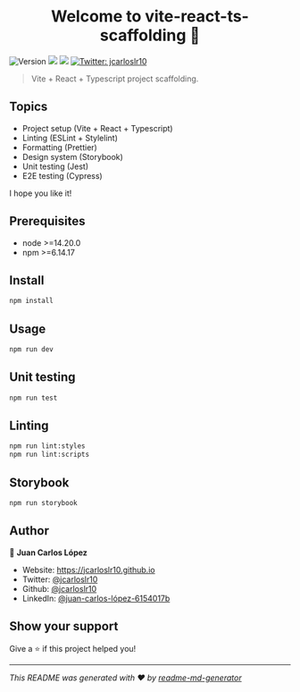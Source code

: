 <h1 align="center">Welcome to vite-react-ts-scaffolding 👋</h1>
<p>
  <img alt="Version" src="https://img.shields.io/badge/version-1.0.0-blue.svg?cacheSeconds=2592000" />
  <img src="https://img.shields.io/badge/node-%3E%3D14.20.0-blue.svg" />
  <img src="https://img.shields.io/badge/npm-%3E%3D6.14.17-blue.svg" />
  <a href="https://twitter.com/jcarloslr10" target="_blank">
    <img alt="Twitter: jcarloslr10" src="https://img.shields.io/twitter/follow/jcarloslr10.svg?style=social" />
  </a>
</p>

> Vite + React + Typescript project scaffolding.

## Topics

- Project setup (Vite + React + Typescript)
- Linting (ESLint + Stylelint)
- Formatting (Prettier)
- Design system (Storybook)
- Unit testing (Jest)
- E2E testing (Cypress)

I hope you like it!

## Prerequisites

- node >=14.20.0
- npm >=6.14.17

## Install

```sh
npm install
```

## Usage

```sh
npm run dev
```

## Unit testing

```sh
npm run test
```

## Linting

```sh
npm run lint:styles
npm run lint:scripts
```

## Storybook

```sh
npm run storybook
```

## Author

👤 **Juan Carlos López**

* Website: https://jcarloslr10.github.io
* Twitter: [@jcarloslr10](https://twitter.com/jcarloslr10)
* Github: [@jcarloslr10](https://github.com/jcarloslr10)
* LinkedIn: [@juan-carlos-lópez-6154017b](https://linkedin.com/in/juan-carlos-lópez-6154017b)

## Show your support

Give a ⭐️ if this project helped you!

***
_This README was generated with ❤️ by [readme-md-generator](https://github.com/kefranabg/readme-md-generator)_